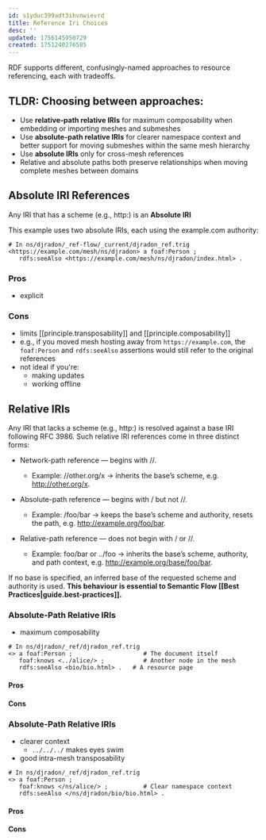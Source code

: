 ```yaml
---
id: s1yduc399adt3ihvnwievrd
title: Reference Iri Choices
desc: ''
updated: 1756145950729
created: 1751240276585
---
```


RDF supports different, confusingly-named approaches to resource referencing, each with tradeoffs.


## TLDR: **Choosing between approaches:**
- Use **relative-path relative IRIs** for maximum composability when embedding or importing meshes and submeshes
- Use **absolute-path relative IRIs** for clearer namespace context and better support for moving submeshes within the same mesh hierarchy
- Use **absolute IRIs** only for cross-mesh references
- Relative and absolute paths both preserve relationships when moving complete meshes between domains



## Absolute IRI References

Any IRI that has a scheme (e.g., http:) is an **Absolute IRI** 

This example uses two absolute IRIs, each using the example.com authority:

```turtle
# In ns/djradon/_ref-flow/_current/djradon_ref.trig
<https://example.com/mesh/ns/djradon> a foaf:Person ;
   rdfs:seeAlso <https://example.com/mesh/ns/djradon/index.html> .
```

### Pros

- explicit 
  
### Cons
  
-  limits [[principle.transposability]] and [[principle.composability]]
  - e.g., if you moved mesh hosting away from `https://example.com`, the `foaf:Person` and `rdfs:seeAlso` assertions would still refer to the original references
- not ideal if you're:
  - making updates
  - working offline


## Relative IRIs

Any IRI that lacks a scheme (e.g., http:) is resolved against a base IRI following RFC 3986. Such relative IRI references come in three distinct forms:

- Network-path reference — begins with //.
  - Example: //other.org/x → inherits the base’s scheme, e.g. http://other.org/x.

- Absolute-path reference — begins with / but not //.
   - Example: /foo/bar → keeps the base’s scheme and authority, resets the path, e.g. http://example.org/foo/bar.

- Relative-path reference — does not begin with / or //.
   - Example: foo/bar or ../foo → inherits the base’s scheme, authority, and path context, e.g. http://example.org/base/foo/bar.

If no base is specified, an inferred base of the requested scheme and authority is used. **This behaviour is essential to Semantic Flow [[Best Practices|guide.best-practices]].**


### Absolute-Path Relative IRIs

- maximum composability
```turtle
# In ns/djradon/_ref/djradon_ref.trig
<> a foaf:Person ;                    # The document itself
   foaf:knows <../alice/> ;           # Another node in the mesh
   rdfs:seeAlso <bio/bio.html> .   # A resource page
```

#### Pros



#### Cons



### Absolute-Path Relative IRIs

- clearer context
  - `../../../` makes eyes swim
- good intra-mesh transposability
  
```turtle
# In ns/djradon/_ref/djradon_ref.trig
<> a foaf:Person ;
   foaf:knows </ns/alice/> ;          # Clear namespace context
   rdfs:seeAlso </ns/djradon/bio/bio.html> .
```


#### Pros



#### Cons

